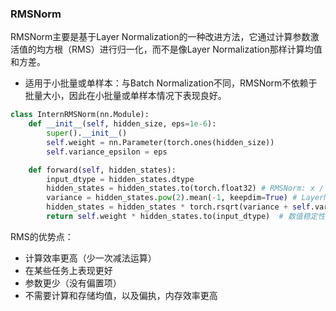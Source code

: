 
### RMSNorm
RMSNorm主要是基于Layer Normalization的一种改进方法，它通过计算参数激活值的均方根（RMS）进行归一化，而不是像Layer Normalization那样计算均值和方差。
- 适用于小批量或单样本：与Batch Normalization不同，RMSNorm不依赖于批量大小，因此在小批量或单样本情况下表现良好。
```python
class InternRMSNorm(nn.Module):
    def __init__(self, hidden_size, eps=1e-6):
        super().__init__()
        self.weight = nn.Parameter(torch.ones(hidden_size))
        self.variance_epsilon = eps

    def forward(self, hidden_states):
        input_dtype = hidden_states.dtype
        hidden_states = hidden_states.to(torch.float32) # RMSNorm: x / sqrt(mean(x²) + eps) * weight
        variance = hidden_states.pow(2).mean(-1, keepdim=True) # LayerNorm: (x - mean) / sqrt(var + eps) * weight + bias
        hidden_states = hidden_states * torch.rsqrt(variance + self.variance_epsilon)
        return self.weight * hidden_states.to(input_dtype)  # 数值稳定性考虑，计算过程采用float32, 但返回值使用原输入精度
```
RMS的优势点：
* 计算效率更高（少一次减法运算）
* 在某些任务上表现更好
* 参数更少（没有偏置项）
* 不需要计算和存储均值，以及偏执，内存效率更高
